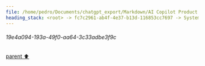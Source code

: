 ```yaml
---
file: /home/pedro/Documents/chatgpt_export/Markdown/AI Copilot Product Ideas.md
heading_stack: <root> -> fc7c2961-ab4f-4e37-b13d-116853cc7697 -> System -> 19e4a094-193a-49f0-aa64-3c33adbe3f9c
---
```

###### 19e4a094-193a-49f0-aa64-3c33adbe3f9c
[parent ⬆️](#fc7c2961-ab4f-4e37-b13d-116853cc7697)
